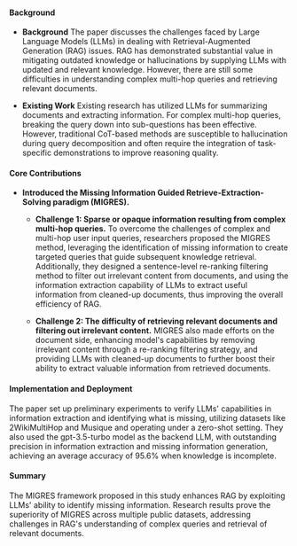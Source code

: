 #### Background
- **Background**
The paper discusses the challenges faced by Large Language Models (LLMs) in dealing with Retrieval-Augmented Generation (RAG) issues. RAG has demonstrated substantial value in mitigating outdated knowledge or hallucinations by supplying LLMs with updated and relevant knowledge. However, there are still some difficulties in understanding complex multi-hop queries and retrieving relevant documents.

- **Existing Work**
Existing research has utilized LLMs for summarizing documents and extracting information. For complex multi-hop queries, breaking the query down into sub-questions has been effective. However, traditional CoT-based methods are susceptible to hallucination during query decomposition and often require the integration of task-specific demonstrations to improve reasoning quality.

#### Core Contributions
- **Introduced the Missing Information Guided Retrieve-Extraction-Solving paradigm (MIGRES).**
    - **Challenge 1: Sparse or opaque information resulting from complex multi-hop queries.**
        To overcome the challenges of complex and multi-hop user input queries, researchers proposed the MIGRES method, leveraging the identification of missing information to create targeted queries that guide subsequent knowledge retrieval. Additionally, they designed a sentence-level re-ranking filtering method to filter out irrelevant content from documents, and using the information extraction capability of LLMs to extract useful information from cleaned-up documents, thus improving the overall efficiency of RAG.

    - **Challenge 2: The difficulty of retrieving relevant documents and filtering out irrelevant content.**
        MIGRES also made efforts on the document side, enhancing model's capabilities by removing irrelevant content through a re-ranking filtering strategy, and providing LLMs with cleaned-up documents to further boost their ability to extract valuable information from retrieved documents.

#### Implementation and Deployment
The paper set up preliminary experiments to verify LLMs' capabilities in information extraction and identifying what is missing, utilizing datasets like 2WikiMultiHop and Musique and operating under a zero-shot setting. They also used the gpt-3.5-turbo model as the backend LLM, with outstanding precision in information extraction and missing information generation, achieving an average accuracy of 95.6% when knowledge is incomplete.

#### Summary
The MIGRES framework proposed in this study enhances RAG by exploiting LLMs' ability to identify missing information. Research results prove the superiority of MIGRES across multiple public datasets, addressing challenges in RAG's understanding of complex queries and retrieval of relevant documents.